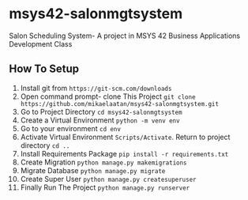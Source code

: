# msys42-salonmgtsystem
Salon Scheduling System- A project in MSYS 42 Business Applications Development Class

## How To Setup
1. Install git from `https://git-scm.com/downloads`
2. Open command prompt- clone This Project `git clone https://github.com/mikaelaatan/msys42-salonmgtsystem.git`
3. Go to Project Directory `cd msys42-salonmgtsystem`
4. Create a Virtual Environment `python -m venv env`
5. Go to your environment `cd env`
6. Activate Virtual Environment `Scripts/Activate`. Return to project directory  `cd ..`
7. Install Requirements Package `pip install -r requirements.txt`
8. Create Migration `python manage.py makemigrations`
9. Migrate Database `python manage.py migrate`
10. Create Super User `python manage.py createsuperuser`
11. Finally Run The Project `python manage.py runserver`
